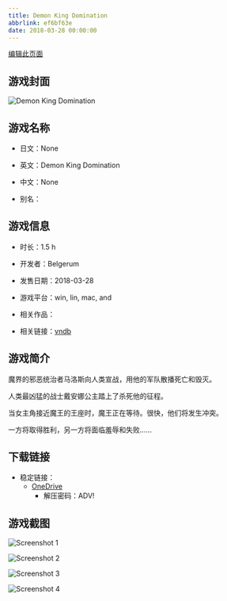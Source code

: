 ```yaml
---
title: Demon King Domination
abbrlink: ef6bf63e
date: 2018-03-28 00:00:00
---
```

[编辑此页面](https://github.com/ACG-3/ADV3-source/blob/main/source/_posts/games/Demon%20King%20Domination.md)

## 游戏封面

![Demon King Domination](https://pan.timero.xyz/onedrive/img_lib_001/Demon%20King%20Domination_cover.avif)


## 游戏名称

- 日文：None
- 英文：Demon King Domination
- 中文：None

- 别名：


## 游戏信息

- 时长：1.5 h
- 开发者：Belgerum
- 发售日期：2018-03-28
- 游戏平台：win, lin, mac, and
- 相关作品：

- 相关链接：[vndb](https://vndb.org/v22768)


## 游戏简介

魔界的邪恶统治者马洛斯向人类宣战，用他的军队散播死亡和毁灭。

人类最凶猛的战士戴安娜公主踏上了杀死他的征程。

当女主角接近魔王的王座时，魔王正在等待。很快，他们将发生冲突。

一方将取得胜利，另一方将面临羞辱和失败......


## 下载链接

- 稳定链接：
    - [OneDrive](https://pan.timero.xyz/onedrive/adv_lib_001/Demon%20King%20Domination)
        - 解压密码：ADV!



## 游戏截图


![Screenshot 1](https://pan.timero.xyz/onedrive/img_lib_001/Demon%20King%20Domination_Screenshot_1.avif)

![Screenshot 2](https://pan.timero.xyz/onedrive/img_lib_001/Demon%20King%20Domination_Screenshot_2.avif)

![Screenshot 3](https://pan.timero.xyz/onedrive/img_lib_001/Demon%20King%20Domination_Screenshot_3.avif)

![Screenshot 4](https://pan.timero.xyz/onedrive/img_lib_001/Demon%20King%20Domination_Screenshot_4.avif)


